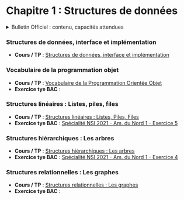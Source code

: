 # Chapitre 1 : Structures de données
<details>
    <summary>Bulletin Officiel : contenu, capacités attendues</summary> 

>L’écriture sur des exemples simples de plusieurs implémentations d’une même structure de données permet de faire émerger les notions d’**interface** et d’**implémentation**, ou encore de structure de données abstraite.  
>Le paradigme de la **programmation objet** peut être utilisé pour réaliser des implémentations effectives des structures de données, même si ce n’est pas la seule façon de procéder.  
>      
>| Contenu | Capacités attendues |
>| :-- | :-- |
>| **Structures de données, interface et implémentation** <br><br><br><br>Dictionnaires, index et clé | - Spécifier une structure de données par son interface <br>- Distinguer interface et implémentation <br>- Écrire plusieurs implémentations d’une même structure de données <br><br>- Distinguer la recherche d’une valeur dans une liste et dans un dictionnaire|
>| Vocabulaire de la Programmation Orientée Objet : classes, attributs, méthodes, objets | - Écrire la définition d’une classe <br>- Accéder aux attributs et méthodes d’une classe | 
>| Listes, piles, files : structures linéaires | - Distinguer des structures par le jeu des méthodes qui les caractérisent <br>- Choisir une structure de données adaptée à la situation à modéliser | 
>| Arbres : structures hiérarchiques <br><br>Arbres binaires : nœuds, racines, feuilles, sous-arbres gauches, sous-arbres droits | - Identifier des situations nécessitant une structure de données arborescente <br>- Évaluer quelques mesures des arbres binaires (taille, encadrement de la hauteur, etc.) | 
>| Graphes : structures relationnelles <br>Sommets, arcs, arêtes, graphes orientés ou non orientés | - Modéliser des situations sous forme de graphes <br>- Écrire les implémentations correspondantes d’un graphe : matrice d’adjacence, liste de successeurs/de prédécesseurs <br>- Passer d’une représentation à une autre | 
</details>



### Structures de données, interface et implémentation
- **Cours / TP** : [Structures de données, interface et implémentation](https://notebook.basthon.fr/?from=https://raw.githubusercontent.com/cyrillearduini/nsi_tle/main/1.1_struct.ipynb) 
    
### Vocabulaire de la programmation objet
- **Cours / TP** : [Vocabulaire de la Programmation Orientée Objet](https://notebook.basthon.fr/?from=https://raw.githubusercontent.com/abrugiere/tnsi/main/1.2_poo.ipynb) 
- **Exercice tye BAC** : 

### Structures linéaires : Listes, piles, files
- **Cours / TP** : [Structures linéaires : Listes, Piles, Files](https://notebook.basthon.fr/?from=https://raw.githubusercontent.com/abrugiere/tnsi/main/1.3_struc_lin.ipynb) 
- **Exercice tye BAC** : [Spécialité NSI 2021 - Am. du Nord 1 - Exercice 5](https://raw.githubusercontent.com/abrugiere/tnsi/main/1.3_21-NSIJ1AN1-ex5.pdf)

### Structures hiérarchiques : Les arbres
- **Cours / TP** : [Structures hiérarchiques : Les arbres](https://notebook.basthon.fr/?from=https://raw.githubusercontent.com/abrugiere/tnsi/main/1.4_arbres.ipynb) 
- **Exercice tye BAC** : [Spécialité NSI 2021 - Am. du Nord 1 - Exercice 4](https://raw.githubusercontent.com/abrugiere/tnsi/main/1.4_21-NSIJ1AN1-ex4.pdf)

### Structures relationnelles : Les graphes
- **Cours / TP** : [Structures relationnelles : Les graphes](https://notebook.basthon.fr/?from=https://raw.githubusercontent.com/abrugiere/tnsi/main/1.5_graphes.ipynb) 
- **Exercice tye BAC** : 


